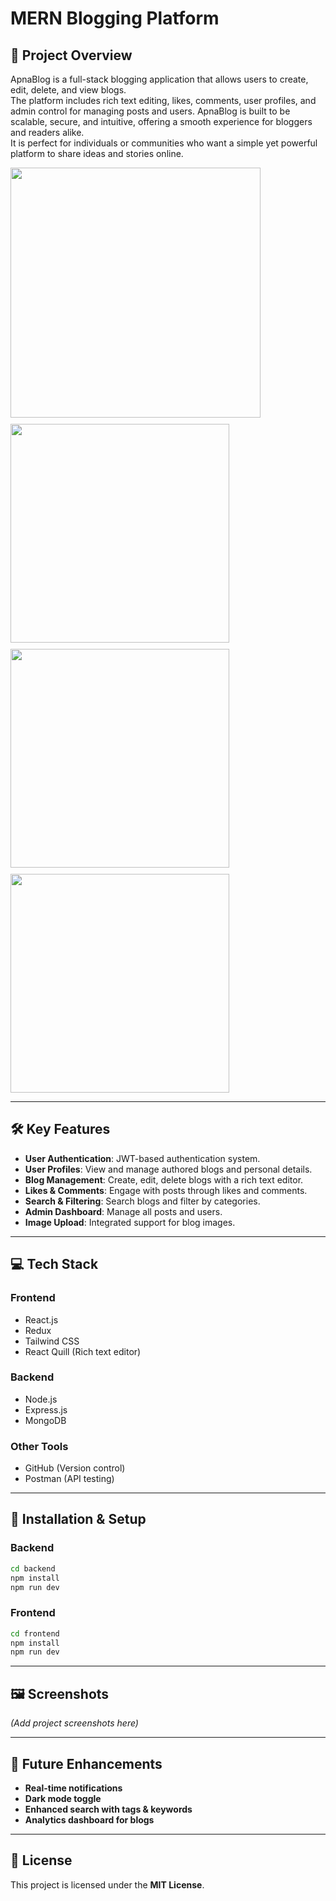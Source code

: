 # **MERN Blogging Platform**

## 📄 Project Overview
ApnaBlog is a full-stack blogging application that allows users to create, edit, delete, and view blogs.  
The platform includes rich text editing, likes, comments, user profiles, and admin control for managing posts and users.
ApnaBlog is built to be scalable, secure, and intuitive, offering a smooth experience for bloggers and readers alike.  
It is perfect for individuals or communities who want a simple yet powerful platform to share ideas and stories online.  

<div style="display: flex; flex-wrap: wrap; gap: 10px;">
  <img src="https://github.com/user-attachments/assets/82d088d3-db22-4c52-af11-8eeb85604e9b" width="400">
  <img src="https://github.com/user-attachments/assets/3ab9cd86-a8d4-43f6-895c-d01ba28d63af" width="350">
  <img src="https://github.com/user-attachments/assets/f109ff82-95dd-47ac-85bc-b06377563372" width="350">
  <img src="https://github.com/user-attachments/assets/d58582b5-6181-456c-acd3-0c9f3dc1c887" width="350">
</div>


---


## **🛠 Key Features**

- **User Authentication**: JWT-based authentication system.  
- **User Profiles**: View and manage authored blogs and personal details.  
- **Blog Management**: Create, edit, delete blogs with a rich text editor.  
- **Likes & Comments**: Engage with posts through likes and comments.  
- **Search & Filtering**: Search blogs and filter by categories.  
- **Admin Dashboard**: Manage all posts and users.  
- **Image Upload**: Integrated support for blog images.

---

## **💻 Tech Stack**

### **Frontend**
- React.js  
- Redux  
- Tailwind CSS  
- React Quill (Rich text editor)  

### **Backend**
- Node.js  
- Express.js  
- MongoDB  

### **Other Tools**
- GitHub (Version control)  
- Postman (API testing)  

---

## **🚀 Installation & Setup**

### **Backend**
```bash
cd backend
npm install
npm run dev
```

### **Frontend**
```bash
cd frontend
npm install
npm run dev
```


---

## 🖼 Screenshots
*(Add project screenshots here)*

---

## 📌 Future Enhancements
- **Real-time notifications**  
- **Dark mode toggle**  
- **Enhanced search with tags & keywords**  
- **Analytics dashboard for blogs**

---

## 📜 License
This project is licensed under the **MIT License**.
